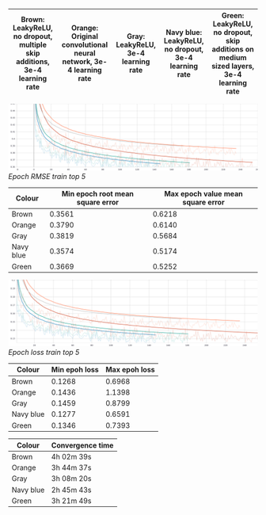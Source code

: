 
| Brown: LeakyReLU, no dropout, multiple skip additions, 3e-4 learning rate| Orange: Original convolutional neural network, 3e-4 learning rate| Gray: LeakyReLU, 3e-4 learning rate | Navy blue: LeakyReLU, no dropout, 3e-4 learning rate |  Green: LeakyReLU, no dropout, skip additions on medium sized layers, 3e-4 learning rate |
|----------------|------------------|----------------|------------------|------------------|

![alt text](https://github.com/toma-ungureanu/Licenta/blob/master/model_statistics/png/train/epoch/epoch_rmse_train_top5.png)
*Epoch RMSE train top 5*

| Colour | Min epoch root mean square error | Max epoch value mean square error |
|----------------|----------------|----------------|
| Brown          |  0.3561        |0.6218  |
| Orange         |  0.3790        | 0.6140|
| Gray           |   0.3819      |0.5684|
| Navy blue      |   0.3574       |0.5174 |
| Green          |  0.3669       |0.5252|

![alt text](https://github.com/toma-ungureanu/Licenta/blob/master/model_statistics/png/train/epoch/epoch_loss_train_top5.png)
*Epoch loss train top 5*

| Colour | Min epoh loss | Max epoh loss |
|----------------|----------------|----------------|
| Brown          |  0.1268       |0.6968  |
| Orange         |  0.1436       | 1.1398|
| Gray           |   0.1459       |0.8799|
| Navy blue      |   0.1277       |0.6591 |
| Green          |    0.1346       |0.7393|

| Colour | Convergence time |
|------------------|------------------|
|Brown| 4h 02m 39s       |
|Orange| 3h 44m 37s       |
|Gray| 3h 08m 20s       |
|Navy blue| 2h 45m 43s       |
|Green| 3h 21m 49s       |
